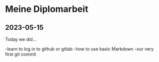 # Meine Diplomarbeit

## 2023-05-15
Today we did...

-learn to log in to github or gitlab
-how to use basic Markdown
-our very first git commit

